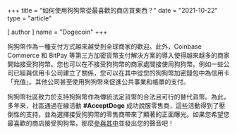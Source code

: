 +++
title = "如何使用狗狗幣從最喜歡的商店買東西？"
date = "2021-10-22"
type = "article"

[ author ]
  name = "Dogecoin"
+++

狗狗幣作為一種支付方式越來越受到全球商家的歡迎。此外，Coinbase Commerce 和 BitPay 等第三方加密貨幣支付解決方案的導入使得越來越多的商家開始接受狗狗幣。您也可以在不接受狗狗幣的商家處間接使用狗狗幣。例如一些公司已經與信用卡公司建立了關係，您可以在其中從您的狗狗幣加密錢包中為信用卡「充值」。其他公司甚至使用狗狗幣來促進公共事業和帳單的支付。

狗狗幣社區致力於支持狗狗幣作為傳統法定貨幣的合法且可行的替代貨幣。為此，多年來，社區通過在線活動 **#AcceptDoge** 成功說服零售商，這些活動得到了壓倒性的支持，並為選擇接受狗狗幣的零售商帶來了顯著的正面曝光。如果您希望您最喜歡的商店接受狗狗幣，那麼[參與其中](/zh-tw/dogepedia/articles/join-the-dogecoin-community)並發出您的聲音吧！